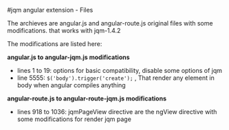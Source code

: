 #jqm angular extension - Files

The archieves are angular.js and angular-route.js original files with some modifications. that works with jqm-1.4.2

The modifications are listed here:

**angular.js to angular-jqm.js modifications**

- lines 1 to 19: options for basic compatibility, disable some options of jqm
- line 5555: ``` $('body').trigger('create'); ``` , That render any element in body when angular compiles anything

**angular-route.js to angular-route-jqm.js modifications**

- lines 918 to 1036: jqmPageView directive are the ngView directive with some modifications for render jqm page